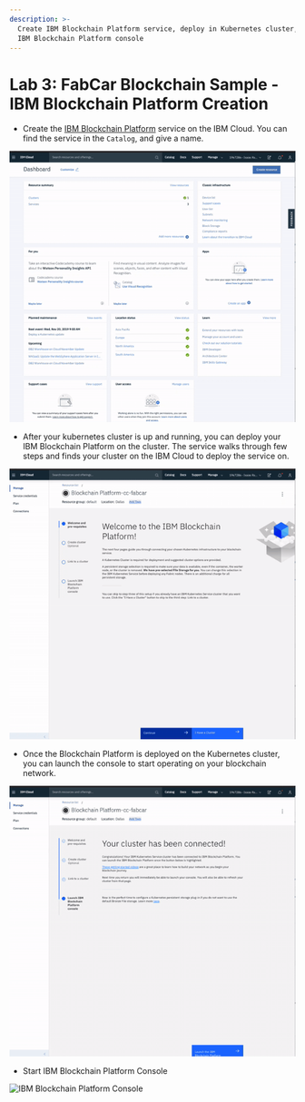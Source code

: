 ```yaml
---
description: >-
  Create IBM Blockchain Platform service, deploy in Kubernetes cluster, start
  IBM Blockchain Platform console
---
```


# Lab 3: FabCar Blockchain Sample - IBM Blockchain Platform Creation

* Create the [IBM Blockchain Platform](https://console.bluemix.net/catalog/services/blockchain/) service on the IBM Cloud. You can find the service in the `Catalog`, and give a name.

![](../.gitbook/assets/sc1.gif)

* After your kubernetes cluster is up and running, you can deploy your IBM Blockchain Platform on the cluster. The service walks through few steps and finds your cluster on the IBM Cloud to deploy the service on.

![](../.gitbook/assets/sc2.gif)

* Once the Blockchain Platform is deployed on the Kubernetes cluster, you can launch the console to start operating on your blockchain network.

![](../.gitbook/assets/sc3%20%281%29.gif)

* Start IBM Blockchain Platform Console

![IBM Blockchain Platform Console](../.gitbook/assets/sc4.gif)

